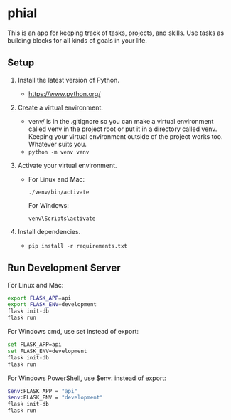 # phial
This is an app for keeping track of tasks, projects, and skills. Use tasks as building blocks for all kinds of goals in your life.

## Setup
1. Install the latest version of Python.
    - https://www.python.org/
2. Create a virtual environment.
    - venv/ is in the .gitignore so you can make a virtual environment called venv in the project root or put it in a directory called venv. Keeping your virtual environment outside of the project works too. Whatever suits you.
    - `python -m venv venv`

3. Activate your virtual environment.
    - For Linux and Mac:

        `./venv/bin/activate`

        For Windows:

        `venv\Scripts\activate`

4. Install dependencies.
    - `pip install -r requirements.txt`

## Run Development Server
For Linux and Mac:

```bash
export FLASK_APP=api
export FLASK_ENV=development
flask init-db
flask run
```

For Windows cmd, use set instead of export:

```bash
set FLASK_APP=api
set FLASK_ENV=development
flask init-db
flask run
```

For Windows PowerShell, use $env: instead of export:

```bash
$env:FLASK_APP = "api"
$env:FLASK_ENV = "development"
flask init-db
flask run
```
